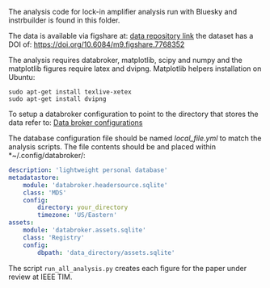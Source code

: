 The analysis code for lock-in amplifier analysis run with Bluesky and instrbuilder is found in this folder. 

The data is available via figshare at: 
[data repository link](https://figshare.com/s/ce1554937c4adc2f1de2) the dataset has a DOI of: <https://doi.org/10.6084/m9.figshare.7768352>

The analysis requires databroker, matplotlib, scipy and numpy and the matplotlib figures require latex and dvipng. Matplotlib helpers installation on Ubuntu:

```terminal 
sudo apt-get install texlive-xetex
sudo apt-get install dvipng
```

To setup a databroker configuration to point to the directory that stores the data refer to:
[Data broker configurations](http://nsls-ii.github.io/databroker/configuration.html)

The database configuration file should be named *local_file.yml* to match the analysis scripts. The file contents should be and placed within *~/.config/databroker/:

```yaml
description: 'lightweight personal database'
metadatastore:
    module: 'databroker.headersource.sqlite'
    class: 'MDS'
    config:
        directory: your_directory
        timezone: 'US/Eastern'
assets:
    module: 'databroker.assets.sqlite'
    class: 'Registry'
    config:
        dbpath: 'data_directory/assets.sqlite'
```

The script ```run_all_analysis.py``` creates each figure for the paper under review at IEEE TIM. 

